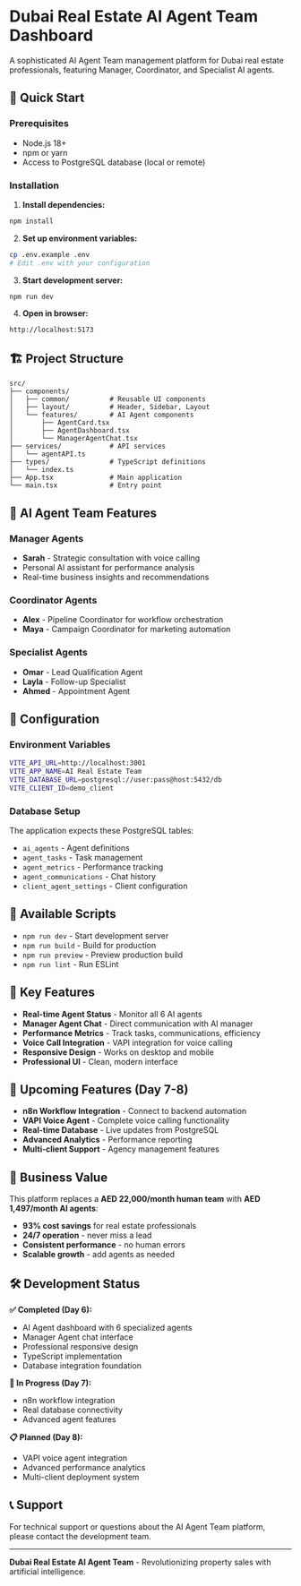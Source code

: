 # Dubai Real Estate AI Agent Team Dashboard

A sophisticated AI Agent Team management platform for Dubai real estate professionals, featuring Manager, Coordinator, and Specialist AI agents.

## 🚀 Quick Start

### Prerequisites
- Node.js 18+ 
- npm or yarn
- Access to PostgreSQL database (local or remote)

### Installation

1. **Install dependencies:**
```bash
npm install
```

2. **Set up environment variables:**
```bash
cp .env.example .env
# Edit .env with your configuration
```

3. **Start development server:**
```bash
npm run dev
```

4. **Open in browser:**
```
http://localhost:5173
```

## 🏗️ Project Structure

```
src/
├── components/
│   ├── common/          # Reusable UI components
│   ├── layout/          # Header, Sidebar, Layout
│   └── features/        # AI Agent components
│       ├── AgentCard.tsx
│       ├── AgentDashboard.tsx
│       └── ManagerAgentChat.tsx
├── services/            # API services
│   └── agentAPI.ts
├── types/               # TypeScript definitions
│   └── index.ts
├── App.tsx              # Main application
└── main.tsx             # Entry point
```

## 🤖 AI Agent Team Features

### Manager Agents
- **Sarah** - Strategic consultation with voice calling
- Personal AI assistant for performance analysis
- Real-time business insights and recommendations

### Coordinator Agents  
- **Alex** - Pipeline Coordinator for workflow orchestration
- **Maya** - Campaign Coordinator for marketing automation

### Specialist Agents
- **Omar** - Lead Qualification Agent
- **Layla** - Follow-up Specialist  
- **Ahmed** - Appointment Agent

## 🔧 Configuration

### Environment Variables
```bash
VITE_API_URL=http://localhost:3001
VITE_APP_NAME=AI Real Estate Team
VITE_DATABASE_URL=postgresql://user:pass@host:5432/db
VITE_CLIENT_ID=demo_client
```

### Database Setup
The application expects these PostgreSQL tables:
- `ai_agents` - Agent definitions
- `agent_tasks` - Task management
- `agent_metrics` - Performance tracking
- `agent_communications` - Chat history
- `client_agent_settings` - Client configuration

## 📱 Available Scripts

- `npm run dev` - Start development server
- `npm run build` - Build for production
- `npm run preview` - Preview production build
- `npm run lint` - Run ESLint

## 🎯 Key Features

- **Real-time Agent Status** - Monitor all 6 AI agents
- **Manager Agent Chat** - Direct communication with AI manager
- **Performance Metrics** - Track tasks, communications, efficiency
- **Voice Call Integration** - VAPI integration for voice calling
- **Responsive Design** - Works on desktop and mobile
- **Professional UI** - Clean, modern interface

## 🔮 Upcoming Features (Day 7-8)

- **n8n Workflow Integration** - Connect to backend automation
- **VAPI Voice Agent** - Complete voice calling functionality  
- **Real-time Database** - Live updates from PostgreSQL
- **Advanced Analytics** - Performance reporting
- **Multi-client Support** - Agency management features

## 🏢 Business Value

This platform replaces a **AED 22,000/month human team** with **AED 1,497/month AI agents**:

- **93% cost savings** for real estate professionals
- **24/7 operation** - never miss a lead
- **Consistent performance** - no human errors
- **Scalable growth** - add agents as needed

## 🛠️ Development Status

**✅ Completed (Day 6):**
- AI Agent dashboard with 6 specialized agents
- Manager Agent chat interface
- Professional responsive design
- TypeScript implementation
- Database integration foundation

**🔄 In Progress (Day 7):**
- n8n workflow integration
- Real database connectivity
- Advanced agent features

**📋 Planned (Day 8):**
- VAPI voice agent integration
- Advanced performance analytics
- Multi-client deployment system

## 📞 Support

For technical support or questions about the AI Agent Team platform, please contact the development team.

---

**Dubai Real Estate AI Agent Team** - Revolutionizing property sales with artificial intelligence.